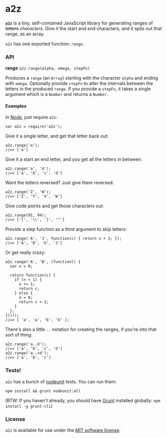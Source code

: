 # a2z

**`a2z`** is a tiny, self-contained JavaScript library for generating ranges of
~~letters~~ _characters_. Give it the start and end characters, and it spits out
that range, as an array.

`a2z` has one exported function: `range`.

### API

**range** `a2z.range(alpha, omega, stepFn)`

Produces a `range` (an `Array`) starting with the character `alpha` and ending
with `omega`. Optionally provide `stepFn` to alter the intervals between the
letters in the produced `range`. If you provide a `stepFn`, it takes a single
argument which is a `Number` and returns a `Number`.

#### Examples

In [Node](http://nodejs.org/), just require `a2z`:

    var a2z = require('a2z');

Give it a single letter, and get that letter back out:

    a2z.range('a');
    //=> ['a']

Give it a start an end letter, and you get all the letters in between:

    a2z.range('a', 'd');
    //=> ['a', 'b', 'c', 'd']

Want the letters reversed? Just give them reversed:

    a2z.range('Z', 'W');
    //=> ['Z', 'Y', 'X', 'W']

Give code points and get those characters out:

    a2z.range(91, 94);
    //=> ['[', '\\', ']', '^']

Provide a step function as a third argument to skip letters:

    a2z.range('A', 'J', function(c) { return x + 3; });
    //=> ['A', 'D', 'G', 'J']

Or get really crazy:

    a2z.range('A', 'B', (function() {
      var n = 0;
      
      return function(c) {
        if (n < 1) {
          n += 1;
          return c;
        } else {
          n = 0;
          return c + 1;
        }
      };
    }()));
    //=> [ 'a', 'a', 'b', 'b' ];

There's also a little `..` notation for creating the ranges, if you're into that
sort of thing:

    a2z.range('a..d');
    //=> ['a', 'b', 'c', 'd']
    a2z.range('a..<d');
    //=> ['a', 'b', 'c']

### Tests!

`a2z` has a bunch of [nodeunit](https://github.com/caolan/nodeunit) tests. You can run them:

    npm install && grunt nodeunit:all

(BTW: If you haven't already, you should have [Grunt](http://gruntjs.com/)
installed globally: `npm install -g grunt-cli`)

### License

`a2z` is available for use under the [MIT software license](http://opensource.org/licenses/MIT).